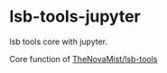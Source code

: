 # lsb-tools-jupyter
lsb tools core with jupyter.

Core function of [TheNovaMist/lsb-tools](https://github.com/TheNovaMist/lsb-tools)

